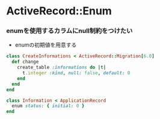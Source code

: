 # ActiveRecord::Enum
### enumを使用するカラムにnull制約をつけたい
- enumの初期値を用意する
```ruby
class CreateInformations < ActiveRecord::Migration[6.0]
  def change
    create_table :informations do |t|
      t.integer :kind, null: false, default: 0
    end
  end
end
```
```ruby
class Information < ApplicationRecord
  enum status: { initial: 0 }
end
```
